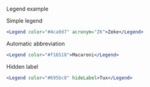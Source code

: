 Legend example

Simple legend
``` jsx
<Legend color="#4ca9d7" acronym="ZK">Zeke</Legend>
```

Automatic abbreviation
``` jsx
<Legend color="#f16518">Macaroni</Legend>
```

Hidden label
``` jsx
<Legend color="#695bc8" hideLabel>Tux</Legend>
```
